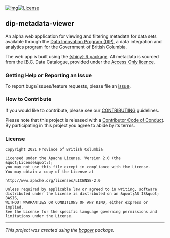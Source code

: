 [![img](https://img.shields.io/badge/Lifecycle-Experimental-339999)](https://github.com/bcgov/repomountie/blob/master/doc/lifecycle-badges.md)[![License](https://img.shields.io/badge/License-Apache%202.0-blue.svg)](https://opensource.org/licenses/Apache-2.0)


## dip-metadata-viewer

An alpha web application for viewing and filtering metadata for data sets available through the [Data Innovation Program (DIP)](https://www2.gov.bc.ca/gov/content/data/about-data-management/data-innovation-program),  a data integration and analytics program for the Government of British Columbia. 

The web app is built using the [{shiny} R package](https://shiny.rstudio.com/). All metadata is sourced from the [B.C. Data Catalogue[](https://catalogue.data.gov.bc.ca/group/data-innovation-program), provided under the [Access Only licence](https://www2.gov.bc.ca/gov/content?id=1AAACC9C65754E4D89A118B875E0FBDA).

### Getting Help or Reporting an Issue

To report bugs/issues/feature requests, please file an [issue](https://github.com/bcgov/dip-metadata-viewer/issues/).

### How to Contribute

If you would like to contribute, please see our [CONTRIBUTING](CONTRIBUTING.md) guidelines.

Please note that this project is released with a [Contributor Code of Conduct](CODE_OF_CONDUCT.md). By participating in this project you agree to abide by its terms.

### License

```
Copyright 2021 Province of British Columbia

Licensed under the Apache License, Version 2.0 (the &quot;License&quot;);
you may not use this file except in compliance with the License.
You may obtain a copy of the License at

http://www.apache.org/licenses/LICENSE-2.0

Unless required by applicable law or agreed to in writing, software distributed under the License is distributed on an &quot;AS IS&quot; BASIS,
WITHOUT WARRANTIES OR CONDITIONS OF ANY KIND, either express or implied.
See the License for the specific language governing permissions and limitations under the License.
```
---
*This project was created using the [bcgovr](https://github.com/bcgov/bcgovr) package.* 
